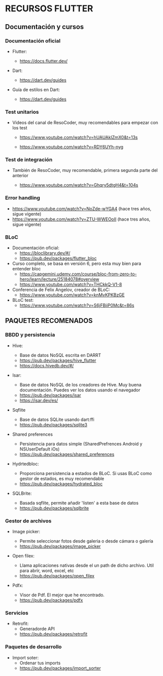 # RECURSOS FLUTTER

## Documentación y cursos

### Documentación oficial
  
- Flutter:
  - <https://docs.flutter.dev/>

- Dart:
  - <https://dart.dev/guides>

- Guía de estilos en Dart:
  - <https://dart.dev/guides>

### Test unitarios

- Videos del canal de ResoCoder, muy recomendables para empezar con los test

  - <https://www.youtube.com/watch?v=hUAUAkIZmX0&t=13s>

  - <https://www.youtube.com/watch?v=RDY6UYh-nyg>

### Test de integración

- También de ResoCoder, muy recomendable, primera segunda parte del anterior

  - <https://www.youtube.com/watch?v=Ghqry5dtgH4&t=104s>

### Error handling

- <https://www.youtube.com/watch?v=NoZde-wYGA4> (hace tres años, sigue vigente)
- <https://www.youtube.com/watch?v=ZTU-WWEOoII> (hace tres años, sigue vigente)

### BLoC

- Documentación oficial:
  - <https://bloclibrary.dev/#/>
  - <https://pub.dev/packages/flutter_bloc>
- Curso completo, se basa en versión 6, pero esta muy bien para entender bloc
  - <https://capgemini.udemy.com/course/bloc-from-zero-to-hero/learn/lecture/25184078#overview>
  - <https://www.youtube.com/watch?v=THCkkQ-V1-8>
- Conferencia de Felix Angelov, creador de BLoC:
  - <https://www.youtube.com/watch?v=knMvKPKBzGE>
- BLoC test:
  - <https://www.youtube.com/watch?v=S6jFBiiP0Mc&t=86s>

## PAQUETES RECOMENADOS

### BBDD y persistencia

- Hive:
  - Base de datos NoSQL escrita en DARRT
  - <https://pub.dev/packages/hive_flutter>
  - <https://docs.hivedb.dev/#/>
  
- Isar:
  - Base de datos NoSQL de los creadores de Hive. Muy buena documentación. Puedes ver los datos usando el navegador
  - <https://pub.dev/packages/isar>
  - <https://isar.dev/es/>
  
- Sqflite
  - Base de datos SQLite usando dart:ffi
  - <https://pub.dev/packages/sqlite3>

- Shared preferences
  - Persistencia para datos simple (SharedPrefrences Android y NSUserDefault iOs)
  - <https://pub.dev/packages/shared_preferences>

- Hydrtedbloc:
  - Proporciona persistencia a estados de BLoC. Si usas BLoC como gestor de estados, es muy recomendable
  - <https://pub.dev/packages/hydrated_bloc>

- SQLBrite:
  - Basada sqflite, permite añadir 'listen' a esta base de datos
  - <https://pub.dev/packages/sqlbrite>

### Gestor de archivos

- Image picker:
  - Permite seleccionar fotos desde galeria o desde cámara o galería
  - <https://pub.dev/packages/image_picker>

- Open filex:
  - Llama aplicaciones nativas desde el un path de dicho archivo. Util para abrir, word, excel, etc
  - <https://pub.dev/packages/open_filex>

- Pdfx:
  - Visor de Pdf. El mejor que he encontrado.
  - <https://pub.dev/packages/pdfx>

### Servicios

- Retrofit:
  - Generadorde API
  - <https://pub.dev/packages/retrofit>

### Paquetes de desarrollo

- Import soter:
  - Ordenar tus imports
  - <https://pub.dev/packages/import_sorter>
